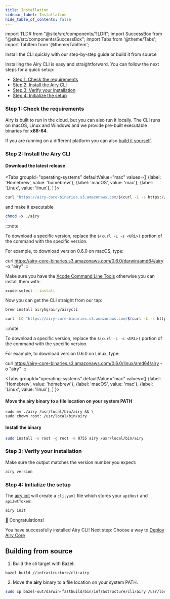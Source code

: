 ```yaml
---
title: Installation
sidebar_label: Installation
hide_table_of_contents: false
---
```


import TLDR from "@site/src/components/TLDR";
import SuccessBox from "@site/src/components/SuccessBox";
import Tabs from '@theme/Tabs';
import TabItem from '@theme/TabItem';

<TLDR>
Install the CLI quickly with our step-by-step guide or build it from source
</TLDR>

Installing the Airy CLI is easy and straightforward.
You can follow the next steps for a quick setup:

- [Step 1: Check the requirements](installation.md#step-1-check-the-requirements)
- [Step 2: Install the Airy CLI](installation.md#step-2-install-the-airy-cli)
- [Step 3: Verify your installation](installation.md#step-3-verify-your-installation)
- [Step 4: Initialize the setup](installation.md#step-4-initialize-the-setup)


### Step 1: Check the requirements

Airy is built to run in the cloud, but you can also run it locally. The CLI runs
on macOS, Linux and Windows and we provide pre-built executable binaries for
**x86-64**.

If you are running on a different platform you can also [build it
yourself](installation.md#building-from-source).


### Step 2: Install the Airy CLI


#### Download the latest release

<Tabs
groupId="operating-systems"
defaultValue="mac"
values={[
{label: 'Homebrew', value: 'homebrew'},
{label: 'macOS', value: 'mac'},
{label: 'Linux', value: 'linux'},
]
}>
<TabItem value="mac">

```bash
curl "https://airy-core-binaries.s3.amazonaws.com/$(curl -L -s https://airy-core-binaries.s3.amazonaws.com/stable.txt)/darwin/amd64/airy" -o "airy"
```

and make it executable

```bash
chmod +x ./airy
```

:::note

To download a specific version, replace the `$(curl -L -s <URL>)` portion of the
command with the specific version.

For example, to download version 0.6.0 on macOS, type:

curl https://airy-core-binaries.s3.amazonaws.com/0.6.0/darwin/amd64/airy -o "airy"
:::
</TabItem>

<TabItem value="homebrew">

Make sure you have the [Xcode Command Line
Tools](https://developer.apple.com/library/archive/technotes/tn2339/_index.html#//apple_ref/doc/uid/DTS40014588-CH1-WHAT_IS_THE_COMMAND_LINE_TOOLS_PACKAGE_)
otherwise you can install them with:

```bash
xcode-select --install
```

Now you can get the CLI straight from our tap:

```bash
brew install airyhq/airy/airycli
```

</TabItem>

<TabItem value="linux">

```bash
curl -LO "https://airy-core-binaries.s3.amazonaws.com/$(curl -L -s https://airy-core-binaries.s3.amazonaws.com/stable.txt)/linux/amd64/airy" -o "airy"
```

:::note

To download a specific version, replace the `$(curl -L -s <URL>)` portion of the
command with the specific version.

For example, to download version 0.6.0 on Linux, type:

curl https://airy-core-binaries.s3.amazonaws.com/0.6.0/linux/amd64/airy -o "airy"
:::
</TabItem>
</Tabs>

<Tabs
groupId="operating-systems"
defaultValue="mac"
values={[
{label: 'Homebrew', value: 'homebrew'},
{label: 'macOS', value: 'mac'},
{label: 'Linux', value: 'linux'},
]
}>

<TabItem value="mac">

#### Move the **airy** binary to a file location on your system PATH

```
sudo mv ./airy /usr/local/bin/airy && \
sudo chown root: /usr/local/bin/airy
```
</TabItem>

<TabItem value="linux">

#### Install the binary

```bash
sudo install -o root -g root -m 0755 airy /usr/local/bin/airy
```

</TabItem>
<TabItem value="homebrew">


</TabItem>
</Tabs>


### Step 3: Verify your installation

Make sure the output matches the version number you expect:

```bash
airy version
```

### Step 4: Initialize the setup

The [airy init](cli/airy_init.md) will create a `cli.yaml` file which stores
your `apiHost` and `apiJwtToken`:

```bash
airy init
```

<SuccessBox>

:tada: Congratulations! 

You have successfully installed Airy CLI! Next step: Choose a way to [Deploy
Airy Core](/getting-started/deployment/introduction.md)

</SuccessBox>

## Building from source

1. Build the cli target with Bazel:

```bash
bazel build //infrastructure/cli:airy
```

2. Move the **airy** binary to a file location on your system PATH.

```bash
sudo cp bazel-out/darwin-fastbuild/bin/infrastructure/cli/airy /usr/local/bin/airy
```
